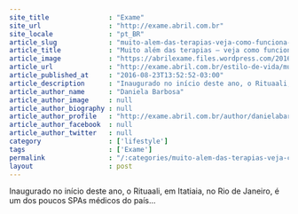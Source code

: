 ```yaml
---
site_title               : "Exame"
site_url                 : "http://exame.abril.com.br"
site_locale              : "pt_BR"
article_slug             : "muito-alem-das-terapias-veja-como-funciona-um-spa-medico"
article_title            : "Muito além das terapias – veja como funciona um SPA médico"
article_image            : "https://abrilexame.files.wordpress.com/2016/09/size_960_16_9_rituaali.jpg?quality=70&strip=all&w=960"
article_url              : "http://exame.abril.com.br/estilo-de-vida/muito-alem-das-terapias-veja-como-funciona-um-spa-medico/"
article_published_at     : "2016-08-23T13:52:52-03:00"
article_description      : "Inaugurado no início deste ano, o Rituaali, em Itatiaia, no Rio de Janeiro, é um dos poucos SPAs médicos do país..."
article_author_name      : "Daniela Barbosa"
article_author_image     : null
article_author_biography : null
article_author_profile   : "http://exame.abril.com.br/author/danielabarbosa38258/"
article_author_facebook  : null
article_author_twitter   : null
category                 : ['lifestyle']
tags                     : ['Exame']
permalink                : "/:categories/muito-alem-das-terapias-veja-como-funciona-um-spa-medico/"
layout                   : post
---
```


Inaugurado no início deste ano, o Rituaali, em Itatiaia, no Rio de Janeiro, é um dos poucos SPAs médicos do país...
